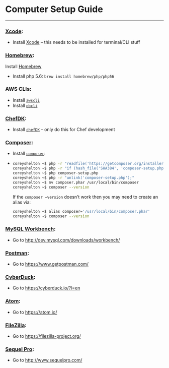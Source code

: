 # Computer Setup Guide

---
### [Xcode](https://developer.apple.com/xcode/download/):
- Install [Xcode](https://developer.apple.com/xcode/download/) – this needs to be installed for terminal/CLI stuff


### [Homebrew](http://brew.sh/):
Install [Homebrew](http://brew.sh/)
- Install php 5.6: ```brew install homebrew/php/php56```


### AWS CLIs:

- Install [```awscli```](http://docs.aws.amazon.com/cli/latest/userguide/cli-chap-getting-set-up.html)  
- Install [```ebcli```](http://docs.aws.amazon.com/elasticbeanstalk/latest/dg/eb-cli3-install.html)
 

### [ChefDK](https://downloads.chef.io/chef-dk/mac/):
- Install [```chefDK```](https://downloads.chef.io/chef-dk/mac/) – only do this for Chef development


### [Composer](https://getcomposer.org/):

- Install [```composer```](https://getcomposer.org/):

- ```sh
  coreyshelton ~$ php -r "readfile('https://getcomposer.org/installer');" > composer-setup.php
  coreyshelton ~$ php -r "if (hash_file('SHA384', 'composer-setup.php') === '7228c001f88bee97506740ef0888240bd8a760b046ee16db8f4095c0d8d525f2367663f22a46b48d072c816e7fe19959') { echo 'Installer verified'; } else { echo 'Installer corrupt'; unlink('composer-setup.php'); } echo PHP_EOL;"
  coreyshelton ~$ php composer-setup.php
  coreyshelton ~$ php -r "unlink('composer-setup.php');"
  coreyshelton ~$ mv composer.phar /usr/local/bin/composer
  coreyshelton ~$ composer --version
  ```

  If the ```composer —version``` doesn’t work then you may need to create an alias via:

  ```sh
  coreyshelton ~$ alias composer='/usr/local/bin/composer.phar'
  coreyshelton ~$ composer --version
  ```

### [MySQL Workbench](http://dev.mysql.com/downloads/workbench/):
- Go to http://dev.mysql.com/downloads/workbench/


### [Postman](https://www.getpostman.com/):
- Go to https://www.getpostman.com/


### [CyberDuck](https://cyberduck.io/?l=en):
- Go to https://cyberduck.io/?l=en


### [Atom](https://atom.io/):
- Go to https://atom.io/


### [FileZilla](https://filezilla-project.org/):
- Go to https://filezilla-project.org/


### [Sequel Pro](http://www.sequelpro.com/):
- Go to http://www.sequelpro.com/
